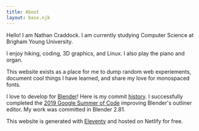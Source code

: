 ```yaml
---
title: About
layout: base.njk
---
```


Hello! I am Nathan Craddock. I am currently studying Computer Science at Brigham Young University.

I enjoy hiking, coding, 3D graphics, and Linux. I also play the piano and organ.

This website exists as a place for me to dump random web experiements, document cool things I have learned, and share my love for monospaced fonts.

I love to develop for [Blender](https://www.blender.org)! Here is my commit [history](https://miikahweb.com/en/blender/git-statistics/developers/Zachman). I successfully completed the [2019 Google Summer of Code](https://summerofcode.withgoogle.com/archive/2019/projects/5416561530109952/) improving Blender's outliner editor. My work was committed in Blender 2.81.

This website is generated with [Eleventy](https://11ty.dev) and hosted on Netlify for free.

